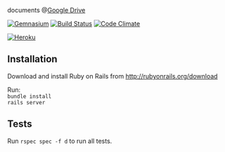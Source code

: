 documents @[Google Drive](https://drive.google.com/folderview?id=0B5-DiiaR_VNIc0FoU0xualJ0ZEU&usp=sharing)

[![Gemnasium](https://gemnasium.com/a-plus-plus/aktivator.png)](https://gemnasium.com/a-plus-plus/aktivator)
[![Build Status](https://travis-ci.org/a-plus-plus/aktivator.png)](https://travis-ci.org/a-plus-plus/aktivator)
[![Code Climate](https://codeclimate.com/github/a-plus-plus/aktivator.png)](https://codeclimate.com/github/a-plus-plus/aktivator)

[![Heroku](https://d1lpkba4w1baqt.cloudfront.net/heroku-logo-light-88x31.png)](https://aktivator-plusplus.herokuapp.com/)


Installation
------------
Download and install Ruby on Rails from http://rubyonrails.org/download  

Run:  
`bundle install`  
`rails server`  

Tests
-----
Run `rspec spec -f d` to run all tests.
